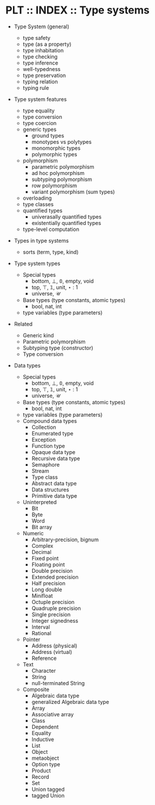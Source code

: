 # PLT :: INDEX :: Type systems

- Type System (general)
  - type safety
  - type (as a property)
  - type inhabitation
  - type checking
  - type inference
  - well-typedness
  - type preservation
  - typing relation
  - typing rule


- Type system features
  - type equality
  - type conversion
  - type coercion
  - generic types
    - ground types
    - monotypes vs polytypes
    - monomorphic types
    - polymorphic types
  - polymorphism
    - parametric polymorphism
    - ad hoc polymorphism
    - subtyping polymorphism
    - row polymorphism
    - variant polymorphism (sum types)
  - overloading
  - type classes
  - quantified types
    - univerasally quantified types
    - existentially quantified types
  - type-level computation



- Types in type systems
  - sorts (term, type, kind)


- Type system types
  - Special types
    - bottom, ⊥, 𝟘, empty, void
    - top, ⊤, 𝟙, unit, ⋆ : 1
    - universe, 𝒰
  - Base types (type constants, atomic types)
    - bool, nat, int
  - type variables (type parameters)


* Related
  - Generic kind
  - Parametric polymorphism
  - Subtyping type (constructor)
  - Type conversion



* Data types
  - Special types
    - bottom, ⊥, 𝟘, empty, void
    - top, ⊤, 𝟙, unit, ⋆ : 1
    - universe, 𝒰
  - Base types (type constants, atomic types)
    - bool, nat, int
  - type variables (type parameters)
  - Compound data types
    - Collection
    - Enumerated type
    - Exception
    - Function type
    - Opaque data type
    - Recursive data type
    - Semaphore
    - Stream
    - Type class
    - Abstract data type
    - Data structures
    - Primitive data type
  - Uninterpreted
    - Bit
    - Byte
    - Word
    - Bit array
  - Numeric
    - Arbitrary-precision, bignum
    - Complex
    - Decimal
    - Fixed point
    - Floating point
    - Double precision
    - Extended precision
    - Half precision
    - Long double
    - Minifloat
    - Octuple precision
    - Quadruple precision
    - Single precision
    - Integer signedness
    - Interval
    - Rational
  - Pointer
    - Address (physical)
    - Address (virtual)
    - Reference
  - Text
    - Character
    - String
    - null-terminated String
  - Composite
    - Algebraic data type
    - generalized Algebraic data type
    - Array
    - Associative array
    - Class
    - Dependent
    - Equality
    - Inductive
    - List
    - Object
    - metaobject
    - Option type
    - Product
    - Record
    - Set
    - Union tagged
    - tagged Union
